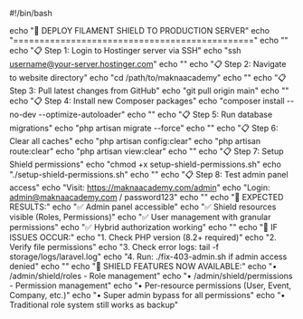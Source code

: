 #!/bin/bash

echo "🚀 DEPLOY FILAMENT SHIELD TO PRODUCTION SERVER"
echo "=============================================="
echo ""
echo "📋 Step 1: Login to Hostinger server via SSH"
echo "ssh username@your-server.hostinger.com"
echo ""
echo "📋 Step 2: Navigate to website directory"
echo "cd /path/to/maknaacademy"
echo ""
echo "📋 Step 3: Pull latest changes from GitHub"
echo "git pull origin main"
echo ""
echo "📋 Step 4: Install new Composer packages"
echo "composer install --no-dev --optimize-autoloader"
echo ""
echo "📋 Step 5: Run database migrations"
echo "php artisan migrate --force"
echo ""
echo "📋 Step 6: Clear all caches"
echo "php artisan config:clear"
echo "php artisan route:clear"
echo "php artisan view:clear"
echo ""
echo "📋 Step 7: Setup Shield permissions"
echo "chmod +x setup-shield-permissions.sh"
echo "./setup-shield-permissions.sh"
echo ""
echo "📋 Step 8: Test admin panel access"
echo "Visit: https://maknaacademy.com/admin"
echo "Login: admin@maknaacademy.com / password123"
echo ""
echo "🎯 EXPECTED RESULTS:"
echo "✅ Admin panel accessible"
echo "✅ Shield resources visible (Roles, Permissions)"
echo "✅ User management with granular permissions"
echo "✅ Hybrid authorization working"
echo ""
echo "🔧 IF ISSUES OCCUR:"
echo "1. Check PHP version (8.2+ required)"
echo "2. Verify file permissions"
echo "3. Check error logs: tail -f storage/logs/laravel.log"
echo "4. Run: ./fix-403-admin.sh if admin access denied"
echo ""
echo "📱 SHIELD FEATURES NOW AVAILABLE:"
echo "• /admin/shield/roles - Role management"
echo "• /admin/shield/permissions - Permission management"
echo "• Per-resource permissions (User, Event, Company, etc.)"
echo "• Super admin bypass for all permissions"
echo "• Traditional role system still works as backup"
